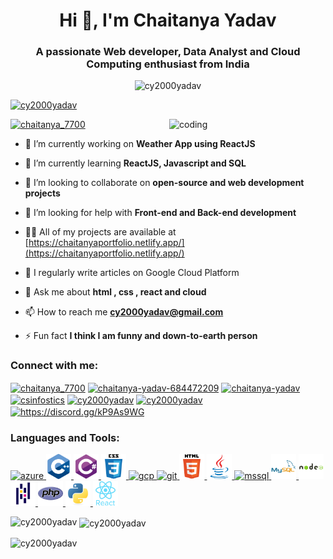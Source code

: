 <h1 align="center">Hi 👋, I'm Chaitanya Yadav</h1>
<h3 align="center">A passionate Web developer, Data Analyst and Cloud Computing enthusiast from India</h3>



<div style="text-align:center;">
  <img src="https://komarev.com/ghpvc/?username=cy2000yadav&label=Profile%20views&color=0e75b6&style=flat" alt="cy2000yadav" />
</div>


<p align="left"> 
  <a href="https://github.com/ryo-ma/github-profile-trophy">
    <img src="https://github-profile-trophy.vercel.app/?username=cy2000yadav&theme=onedark" alt="cy2000yadav" />
  </a> 
</p>
<img align="right" alt="coding" width="250" src="https://camo.githubusercontent.com/c1dcb74cc1c1835b1d716f5051499a2814c683c806b15f04b0eba492863703e9/68747470733a2f2f63646e2e6472696262626c652e636f6d2f75736572732f3733303730332f73637265656e73686f74732f363538313234332f6176656e746f2e676966">


<p align="left"> <a href="https://twitter.com/chaitanya_7700" target="blank"><img src="https://img.shields.io/twitter/follow/chaitanya_7700?logo=twitter&style=for-the-badge" alt="chaitanya_7700" /></a> </p>

- 🔭 I’m currently working on **Weather App using ReactJS**

- 🌱 I’m currently learning **ReactJS, Javascript and SQL**

- 👯 I’m looking to collaborate on **open-source and web development projects**

- 🤝 I’m looking for help with **Front-end and Back-end development**

- 👨‍💻 All of my projects are available at [https://chaitanyaportfolio.netlify.app/](https://chaitanyaportfolio.netlify.app/)

- 📝 I regularly write articles on Google Cloud Platform

- 💬 Ask me about **html , css , react and cloud**

- 📫 How to reach me **cy2000yadav@gmail.com**

- ⚡ Fun fact **I think I am funny and down-to-earth person**

<h3 align="left">Connect with me:</h3>
<p align="left">
<a href="https://twitter.com/chaitanya_7700" target="blank"><img align="center" src="https://raw.githubusercontent.com/rahuldkjain/github-profile-readme-generator/master/src/images/icons/Social/twitter.svg" alt="chaitanya_7700" height="30" width="40" /></a>
<a href="https://linkedin.com/in/chaitanya-yadav-684472209" target="blank"><img align="center" src="https://raw.githubusercontent.com/rahuldkjain/github-profile-readme-generator/master/src/images/icons/Social/linked-in-alt.svg" alt="chaitanya-yadav-684472209" height="30" width="40" /></a>
<a href="https://stackoverflow.com/users/chaitanya-yadav" target="blank"><img align="center" src="https://raw.githubusercontent.com/rahuldkjain/github-profile-readme-generator/master/src/images/icons/Social/stack-overflow.svg" alt="chaitanya-yadav" height="30" width="40" /></a>
<a href="https://www.youtube.com/c/csinfostics" target="blank"><img align="center" src="https://raw.githubusercontent.com/rahuldkjain/github-profile-readme-generator/master/src/images/icons/Social/youtube.svg" alt="csinfostics" height="30" width="40" /></a>
<a href="https://www.leetcode.com/cy2000yadav" target="blank"><img align="center" src="https://raw.githubusercontent.com/rahuldkjain/github-profile-readme-generator/master/src/images/icons/Social/leet-code.svg" alt="cy2000yadav" height="30" width="40" /></a>
<a href="https://auth.geeksforgeeks.org/user/cy2000yadav" target="blank"><img align="center" src="https://raw.githubusercontent.com/rahuldkjain/github-profile-readme-generator/master/src/images/icons/Social/geeks-for-geeks.svg" alt="cy2000yadav" height="30" width="40" /></a>
<a href="https://discord.gg/https://discord.gg/kP9As9WG" target="blank"><img align="center" src="https://raw.githubusercontent.com/rahuldkjain/github-profile-readme-generator/master/src/images/icons/Social/discord.svg" alt="https://discord.gg/kP9As9WG" height="30" width="40" /></a>
</p>

<h3 align="left">Languages and Tools:</h3>
<p align="left"> <a href="https://azure.microsoft.com/en-in/" target="_blank" rel="noreferrer"> <img src="https://www.vectorlogo.zone/logos/microsoft_azure/microsoft_azure-icon.svg" alt="azure" width="40" height="40"/> </a> <a href="https://www.w3schools.com/cpp/" target="_blank" rel="noreferrer"> <img src="https://raw.githubusercontent.com/devicons/devicon/master/icons/cplusplus/cplusplus-original.svg" alt="cplusplus" width="40" height="40"/> </a> <a href="https://www.w3schools.com/cs/" target="_blank" rel="noreferrer"> <img src="https://raw.githubusercontent.com/devicons/devicon/master/icons/csharp/csharp-original.svg" alt="csharp" width="40" height="40"/> </a> <a href="https://www.w3schools.com/css/" target="_blank" rel="noreferrer"> <img src="https://raw.githubusercontent.com/devicons/devicon/master/icons/css3/css3-original-wordmark.svg" alt="css3" width="40" height="40"/> </a> <a href="https://cloud.google.com" target="_blank" rel="noreferrer"> <img src="https://www.vectorlogo.zone/logos/google_cloud/google_cloud-icon.svg" alt="gcp" width="40" height="40"/> </a> <a href="https://git-scm.com/" target="_blank" rel="noreferrer"> <img src="https://www.vectorlogo.zone/logos/git-scm/git-scm-icon.svg" alt="git" width="40" height="40"/> </a> <a href="https://www.w3.org/html/" target="_blank" rel="noreferrer"> <img src="https://raw.githubusercontent.com/devicons/devicon/master/icons/html5/html5-original-wordmark.svg" alt="html5" width="40" height="40"/> </a> <a href="https://www.java.com" target="_blank" rel="noreferrer"> <img src="https://raw.githubusercontent.com/devicons/devicon/master/icons/java/java-original.svg" alt="java" width="40" height="40"/> </a> <a href="https://www.microsoft.com/en-us/sql-server" target="_blank" rel="noreferrer"> <img src="https://www.svgrepo.com/show/303229/microsoft-sql-server-logo.svg" alt="mssql" width="40" height="40"/> </a> <a href="https://www.mysql.com/" target="_blank" rel="noreferrer"> <img src="https://raw.githubusercontent.com/devicons/devicon/master/icons/mysql/mysql-original-wordmark.svg" alt="mysql" width="40" height="40"/> </a> <a href="https://nodejs.org" target="_blank" rel="noreferrer"> <img src="https://raw.githubusercontent.com/devicons/devicon/master/icons/nodejs/nodejs-original-wordmark.svg" alt="nodejs" width="40" height="40"/> </a> <a href="https://pandas.pydata.org/" target="_blank" rel="noreferrer"> <img src="https://raw.githubusercontent.com/devicons/devicon/2ae2a900d2f041da66e950e4d48052658d850630/icons/pandas/pandas-original.svg" alt="pandas" width="40" height="40"/> </a> <a href="https://www.php.net" target="_blank" rel="noreferrer"> <img src="https://raw.githubusercontent.com/devicons/devicon/master/icons/php/php-original.svg" alt="php" width="40" height="40"/> </a> <a href="https://www.python.org" target="_blank" rel="noreferrer"> <img src="https://raw.githubusercontent.com/devicons/devicon/master/icons/python/python-original.svg" alt="python" width="40" height="40"/> </a> <a href="https://reactjs.org/" target="_blank" rel="noreferrer"> <img src="https://raw.githubusercontent.com/devicons/devicon/master/icons/react/react-original-wordmark.svg" alt="react" width="40" height="40"/> </a> </p>

<p><img align="left" src="https://github-readme-stats.vercel.app/api/top-langs?username=cy2000yadav&show_icons=true&locale=en&layout=compact" alt="cy2000yadav" /></p>

<p>&nbsp;<img align="center" src="https://github-readme-stats.vercel.app/api?username=cy2000yadav&show_icons=true&locale=en" alt="cy2000yadav" /></p>

<p><img align="center" src="https://github-readme-streak-stats.herokuapp.com/?user=cy2000yadav&" alt="cy2000yadav" /></p>
